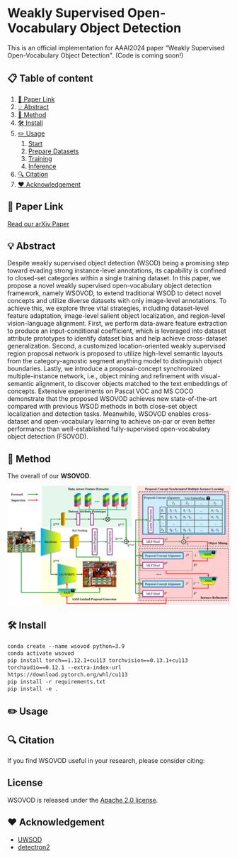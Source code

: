 # Weakly Supervised Open-Vocabulary Object Detection
This is an official implementation for AAAI2024 paper "Weakly Supervised Open-Vocabulary Object Detection". (Code is coming soon!)

## 📋 Table of content
 1. [📎 Paper Link](#1)
 2. [💡 Abstract](#2)
 3. [📖 Method](#3)
 4. [🛠️ Install](#4)
 5. [✏️ Usage](#5)
    1. [Start](#51)
    2. [Prepare Datasets](#52)
    3. [Training](#53)
    4. [Inference](#54)
 6. [🔍 Citation](#6)
 7. [❤️ Acknowledgement](#7)

## 📎 Paper Link <a name="1"></a> 
[Read our arXiv Paper](https://arxiv.org/abs/2312.12437)

## 💡 Abstract <a name="2"></a> 
Despite weakly supervised object detection (WSOD) being a promising step toward evading strong instance-level annotations, its capability is confined to closed-set categories within a single training dataset. In this paper, we propose a novel weakly supervised open-vocabulary object detection framework, namely WSOVOD, to extend traditional WSOD to detect novel concepts and utilize diverse datasets with only image-level annotations. To achieve this, we explore three vital strategies, including dataset-level feature adaptation, image-level salient object localization, and region-level vision-language alignment. First, we perform data-aware feature extraction to produce an input-conditional coefficient, which is leveraged into dataset attribute prototypes to identify dataset bias and help achieve cross-dataset generalization. Second, a customized location-oriented weakly supervised region proposal network is proposed to utilize high-level semantic layouts from the category-agnostic segment anything model to distinguish object boundaries. Lastly, we introduce a proposal-concept synchronized multiple-instance network, i.e., object mining and refinement with visual-semantic alignment, to discover objects matched to the text embeddings of concepts. Extensive experiments on Pascal VOC and MS COCO demonstrate that the proposed WSOVOD achieves new state-of-the-art compared with previous WSOD methods in both close-set object localization and detection tasks. Meanwhile, WSOVOD enables cross-dataset and open-vocabulary learning to achieve on-par or even better performance than well-established fully-supervised open-vocabulary object detection (FSOVOD).

## 📖 Method <a name="3"></a> 

The overall of our **WSOVOD**. 
<p align="center">
<img src="teaser/framework.png">
</p>

## 🛠️ Install <a name="4"></a> 
```
conda create --name wsovod python=3.9
conda activate wsovod
pip install torch==1.12.1+cu113 torchvision==0.13.1+cu113 torchaudio==0.12.1 --extra-index-url https://download.pytorch.org/whl/cu113
pip install -r requirements.txt
pip install -e .
```

## ✏️ Usage <a name="5"></a> 

## 🔍 Citation <a name="6"></a> 
If you find WSOVOD useful in your research, please consider citing:

<!-- ```
@InProceedings{WSOVOD_2024_AAAI,
	author = {Lin, Jianghang and Shen, Yunhang and Wang, Bingquan and Lin, Shaohui and Li, Ke and Cao, Liujuan},
	title = {Weakly Supervised Open-Vocabulary Object Detection},
	booktitle = {Proceedings of the AAAI Conference on Artificial Intelligence},
	year = {2024},
}   
``` -->



## License

WSOVOD is released under the [Apache 2.0 license](LICENSE).

## ❤️ Acknowledgement <a name="7"></a> 
-   [UWSOD](https://github.com/shenyunhang/UWSOD)
-   [detectron2](https://github.com/facebookresearch/detectron2)